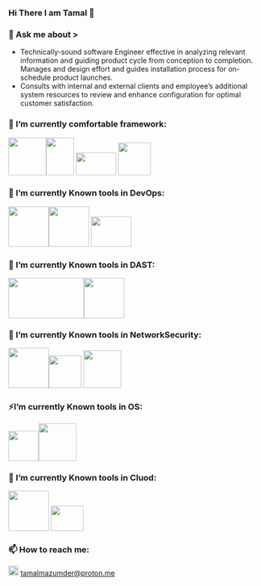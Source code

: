 ### Hi There I am Tamal 👋

<!--
**striketm98/striketm98** is a ✨ _special_ ✨ repository because its `README.md` (this file) appears on your GitHub profile.

Here are some ideas to get you started:

- 🔭 I’m currently working on ...
- 🌱 I’m currently learning ...
- 👯 I’m looking to collaborate on ...
- 🤔 I’m looking for help with ...
 

- 😄 Pronouns: ...
- ⚡ Fun fact: ...
-->

### 💬 Ask me about >

- Technically-sound software Engineer effective in analyzing relevant information and guiding product cycle 
from conception to completion. Manages and design effort and guides installation process for on-schedule 
product launches. 
- Consults with internal and external clients and employee’s additional system resources to 
review and enhance configuration for optimal customer satisfaction. 



###  🌱 I’m currently comfortable  framework:
<img src="https://user-images.githubusercontent.com/65080702/214356222-ef456b41-faad-458c-abf2-4898a6c268d3.png" width="75" height="75"><img src="https://user-images.githubusercontent.com/65080702/214357379-8c1f96fb-813d-4bb0-b92e-089d36d42934.png" width="55" height="75">
<img src="https://user-images.githubusercontent.com/65080702/214357814-d41f875b-97ca-464e-aa96-6cb661834ef4.png" width="80" height="45">
<img src="https://user-images.githubusercontent.com/65080702/214359671-12c65ba7-972c-4f87-924b-3bada517812a.png" width="65" height="65">


###  🔭 I’m currently Known tools in DevOps:
<img src="https://user-images.githubusercontent.com/65080702/174346622-a192e1fc-a225-4958-a9d0-4cb6ad1efeb2.png" width="80" height="80"><img src="https://user-images.githubusercontent.com/65080702/174346745-0b534308-cae4-4f53-9e79-101ece98d453.png" width="80" height="80">
<img src="https://user-images.githubusercontent.com/65080702/214372452-88d9e95c-a7d6-4ac3-90f4-a943f938ade2.png" width="80" height="60">


###  🔭 I’m currently Known tools in DAST:
<img src="https://user-images.githubusercontent.com/65080702/176676900-ba580931-2e22-4580-9f22-47ac04b3e758.png" width="150" height="80"><img src="https://user-images.githubusercontent.com/65080702/214351111-1f306640-58f3-46ba-b74a-a35af580fd58.png" width="80" height="80">

###  🔭 I’m currently Known tools in NetworkSecurity:
<img src="https://user-images.githubusercontent.com/65080702/214355279-26029507-e93d-40f5-b9ae-05e6db28b53d.png" width="80" height="80"><img src="https://user-images.githubusercontent.com/65080702/214361697-3a6c0973-1501-42b0-bd69-ef1bc00d5cb3.png" width="65" height="65">
<img src="https://user-images.githubusercontent.com/65080702/214362386-9994f2a7-a624-4ac3-ad73-a7b3be276d17.png" width="75" height="75">


###  ⚡I’m currently Known tools in OS:

<img src="https://user-images.githubusercontent.com/65080702/214345863-3aca81d7-977a-40e3-bc18-d15aa915d359.png" width="60" height="60"><img src="https://user-images.githubusercontent.com/65080702/214368651-904770b1-168a-40b0-b91c-eda82f889bd8.png" width="75" height="75">

###  🤔 I’m currently Known tools in Cluod:
<img src="https://user-images.githubusercontent.com/65080702/214362841-69e55006-dff4-4634-b98c-04c76664daeb.png" width="80" height="80">  <img src="https://user-images.githubusercontent.com/65080702/214371949-99e098b9-8703-4972-9fc7-57a957ad69a7.png" width="65" height="50">


###  📫 How to reach me:
<img src="https://user-images.githubusercontent.com/65080702/214366429-e77709b5-93a4-414b-82fe-5a064157d2a6.png" width="20" height="20">    tamalmazumder@proton.me
